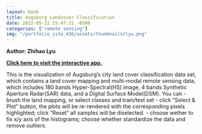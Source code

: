 ```yaml
---
layout: book
title: Augsburg Landcover Classification
date: 2022-05-22 15:47:21 -0500
categories: ["remote sensing"]
img: "/portfolio_site_436/assets/thumbnails/lyu.png"
---
```


<b>Author: Zhihao Lyu</b>

<b><a href="https://alexhaoge.shinyapps.io/STAT479-Portfolio4/">Click here to visit the interactive app.</a></b>

This is the visualization of Augsburg’s city land cover classification data set,
which contains a land cover mapping and multi-modal remote sensing data, which
includes 180 bands Hyper-Spectral(HS) image, 4 bands Synthetic Aperture
Radar(SAR) data, and a Digital Surface Model(DSM). You can - brush the land
mapping, or select classes and train/test set - click “Select & Plot” button,
the plots will be re-rendered with the corresponding pixels highlighted; click
“Reset” all samples will be diselected. - choose wether to fix x/y axis of the
histograms; choose whether standardize the data and remove outliers.

[jekyll-docs]: https://jekyllrb.com/docs/home
[jekyll-gh]:   https://github.com/jekyll/jekyll
[jekyll-talk]: https://talk.jekyllrb.com/
